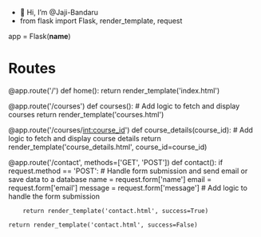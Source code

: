 - 👋 Hi, I’m @Jaji-Bandaru
- from flask import Flask, render_template, request

app = Flask(__name__)

# Routes
@app.route('/')
def home():
    return render_template('index.html')

@app.route('/courses')
def courses():
    # Add logic to fetch and display courses
    return render_template('courses.html')

@app.route('/courses/<int:course_id>')
def course_details(course_id):
    # Add logic to fetch and display course details
    return render_template('course_details.html', course_id=course_id)

@app.route('/contact', methods=['GET', 'POST'])
def contact():
    if request.method == 'POST':
        # Handle form submission and send email or save data to a database
        name = request.form['name']
        email = request.form['email']
        message = request.form['message']
        # Add logic to handle the form submission
        
        return render_template('contact.html', success=True)
    
    return render_template('contact.html', success=False)


